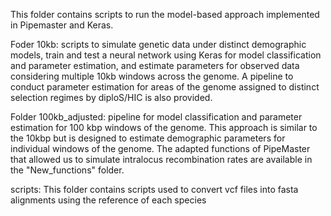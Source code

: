This folder contains scripts to run the model-based approach implemented in Pipemaster and Keras.

Foder 10kb: scripts to simulate genetic data under distinct demographic models, train and test a neural network using Keras for model classification and parameter estimation, and estimate parameters for observed data considering multiple 10kb windows across the genome. A pipeline to conduct parameter estimation for areas of the genome assigned to distinct selection regimes by diploS/HIC is also provided.

Folder 100kb_adjusted: pipeline for model classification and parameter estimation for 100 kbp windows of the genome. This approach is similar to the 10kbp but is designed to estimate demographic parameters for individual windows of the genome. The adapted functions of PipeMaster that allowed us to simulate intralocus recombination rates are available in the "New_functions" folder.

scripts: This folder contains scripts used to convert vcf files into fasta alignments using the reference of each species
